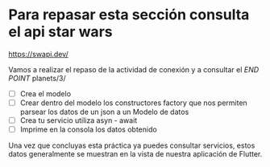 # Para repasar esta sección consulta el api star wars
 https://swapi.dev/

 Vamos a realizar el repaso de la actividad de conexión y a consultar el *END POINT* planets/3/

 * [ ] Crea el modelo 
 * [ ] Crear dentro del modelo los constructores factory que nos permiten parsear los datos de un json a un Modelo de datos
 * [ ] Crea tu servicio utiliza asyn - await
 * [ ] Imprime en la consola los datos obtenido
 
 Una vez que concluyas esta práctica ya puedes consultar servicios, estos datos generalmente se muestran en la vista de nuestra aplicación de Flutter. 